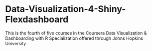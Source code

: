 # Data-Visualization-4-Shiny-Flexdashboard
This is the fourth of five courses in the Coursera Data Visualization &amp; Dashboarding with R Specialization offered through Johns Hopkins University
